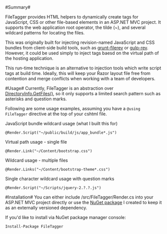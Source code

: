 #Summary#

FileTagger provides HTML helpers to dynamically create tags for JavaScript, CSS or other file-based elements in an ASP.NET MVC project.  It supports the web application root operator, the tilde (~), and several wildcard patterns for locating the files.

This was originally built for injecting revision-named JavaScript and CSS bundles from client-side build tools, such as [grunt-filerev](https://github.com/yeoman/grunt-filerev) or [gulp-rev](https://github.com/sindresorhus/gulp-rev).  However, it could be used simply to inject tags baesd on the virtual path of the hosting application.

This run-time technique is an alternative to injection tools which write script tags at build time. Ideally, this will keep your Razor layout file free from contention and merge conflicts when working with a team of developers.

#Usage#
Currently, FileTagger is an abstraction over [DirectoryInfo.GetFiles()](http://msdn.microsoft.com/en-us/library/8he88b63%28v=vs.110%29.aspx), so it only supports a limited search pattern such as asterisks and question marks.

Following are some usage examples, assuming you have a ```@using FileTagger``` directive at the top of your cshtml file.

JavaScript bundle wildcard usage (what I built this for)
```
@Render.Script("~/public/build/js/app_bundle*.js")
```

Virtual path usage - single file
```
@Render.Link("~/Content/bootstrap.css")
```

Wildcard usage - multiple files
```
@Render.Links("~/Content/bootstrap-theme*.css")
```
 
Single character wildcard usage with question marks
```
@Render.Script("~/Scripts/jquery-2.?.?.js")
```


#Installation#
You can either include /src/FileTagger/Render.cs into your ASP.NET MVC project directly or use the [NuGet package](https://www.nuget.org/packages/FileTagger) I created to keep it as an externally versioned  dependency.

If you'd like to install via NuGet package manager console:
```
Install-Package FileTagger
```
